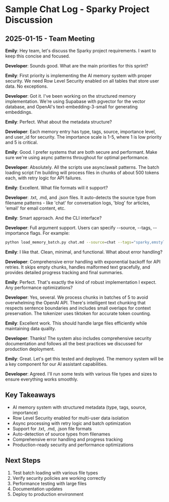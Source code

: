 # Sample Chat Log - Sparky Project Discussion

## 2025-01-15 - Team Meeting

**Emily**: Hey team, let's discuss the Sparky project requirements. I want to keep this concise and focused.

**Developer**: Sounds good. What are the main priorities for this sprint?

**Emily**: First priority is implementing the AI memory system with proper security. We need Row Level Security enabled on all tables that store user data. No exceptions.

**Developer**: Got it. I've been working on the structured memory implementation. We're using Supabase with pgvector for the vector database, and OpenAI's text-embedding-3-small for generating embeddings.

**Emily**: Perfect. What about the metadata structure?

**Developer**: Each memory entry has type, tags, source, importance level, and user_id for security. The importance scale is 1-5, where 1 is low priority and 5 is critical.

**Emily**: Good. I prefer systems that are both secure and performant. Make sure we're using async patterns throughout for optimal performance.

**Developer**: Absolutely. All the scripts use async/await patterns. The batch loading script I'm building will process files in chunks of about 500 tokens each, with retry logic for API failures.

**Emily**: Excellent. What file formats will it support?

**Developer**: .txt, .md, and .json files. It auto-detects the source type from filename patterns - like 'chat' for conversation logs, 'blog' for articles, 'email' for email content, etc.

**Emily**: Smart approach. And the CLI interface?

**Developer**: Full argument support. Users can specify --source, --tags, --importance flags. For example:
```bash
python load_memory_batch.py chat.md --source=chat --tags="sparky,emstyle" --importance=2
```

**Emily**: I like that. Clean, minimal, and functional. What about error handling?

**Developer**: Comprehensive error handling with exponential backoff for API retries. It skips empty chunks, handles malformed text gracefully, and provides detailed progress tracking and final summaries.

**Emily**: Perfect. That's exactly the kind of robust implementation I expect. Any performance optimizations?

**Developer**: Yes, several. We process chunks in batches of 5 to avoid overwhelming the OpenAI API. There's intelligent text chunking that respects sentence boundaries and includes small overlaps for context preservation. The tokenizer uses tiktoken for accurate token counting.

**Emily**: Excellent work. This should handle large files efficiently while maintaining data quality.

**Developer**: Thanks! The system also includes comprehensive security documentation and follows all the best practices we discussed for production deployment.

**Emily**: Great. Let's get this tested and deployed. The memory system will be a key component for our AI assistant capabilities.

**Developer**: Agreed. I'll run some tests with various file types and sizes to ensure everything works smoothly.

## Key Takeaways

- AI memory system with structured metadata (type, tags, source, importance)
- Row Level Security enabled for multi-user data isolation
- Async processing with retry logic and batch optimization
- Support for .txt, .md, .json file formats
- Auto-detection of source types from filenames
- Comprehensive error handling and progress tracking
- Production-ready security and performance optimizations

## Next Steps

1. Test batch loading with various file types
2. Verify security policies are working correctly
3. Performance testing with large files
4. Documentation updates
5. Deploy to production environment
